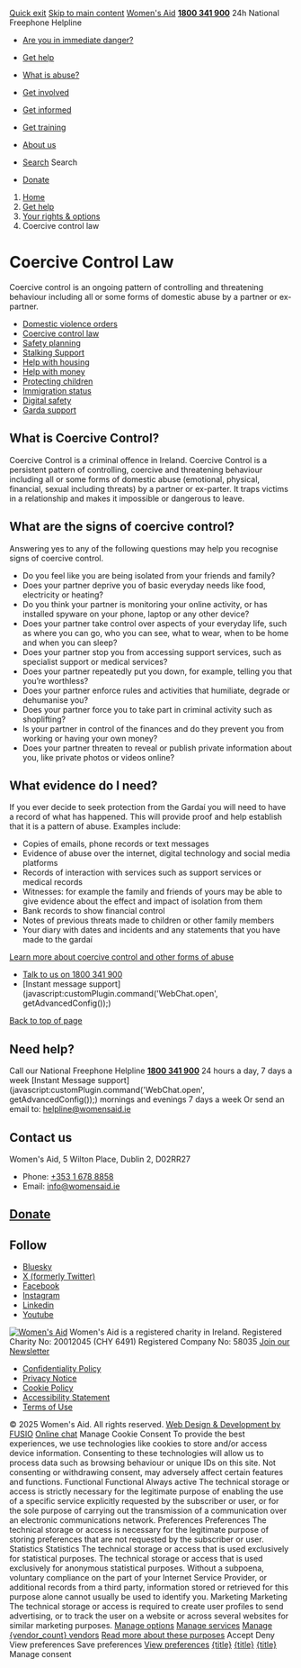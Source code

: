 [Quick exit](https://www.womensaid.ie/get-help/your-rights-options/coercive-control-law/#exit)
[Skip to main content](https://www.womensaid.ie/get-help/your-rights-options/coercive-control-law/#pagecontent "Skip to main content")
[Women's Aid](https://www.womensaid.ie/)
**[1800 341 900](tel:1800341900)** 24h National Freephone Helpline
  * [Are you in immediate danger?](https://www.womensaid.ie/are-you-in-immediate-danger/)
  * [Get help](https://www.womensaid.ie/get-help/)
  * [What is abuse?](https://www.womensaid.ie/what-is-abuse/)
  * [Get involved](https://www.womensaid.ie/get-involved/)
  * [Get informed](https://www.womensaid.ie/get-informed/)
  * [Get training](https://www.womensaid.ie/get-training/)
  * [About us](https://www.womensaid.ie/about-us/)


  * [Search](https://www.womensaid.ie/get-help/your-rights-options/coercive-control-law/)
Search
  * [Donate](https://www.womensaid.ie/get-involved/donate/)


  1. [Home](https://www.womensaid.ie/)
  2. [Get help](https://www.womensaid.ie/get-help/)
  3. [Your rights & options](https://www.womensaid.ie/get-help/your-rights-options/)
  4. Coercive control law


# Coercive Control Law
Coercive control is an ongoing pattern of controlling and threatening behaviour including all or some forms of domestic abuse by a partner or ex-partner.
  * [Domestic violence orders](https://www.womensaid.ie/get-help/your-rights-options/domestic-violence-orders/)
  * [Coercive control law](https://www.womensaid.ie/get-help/your-rights-options/coercive-control-law/)
  * [Safety planning](https://www.womensaid.ie/get-help/your-rights-options/safety-planning/)
  * [Stalking Support](https://www.womensaid.ie/get-help/your-rights-options/stalking-support/)
  * [Help with housing](https://www.womensaid.ie/get-help/your-rights-options/help-with-housing/)
  * [Help with money](https://www.womensaid.ie/get-help/your-rights-options/help-with-money/)
  * [Protecting children](https://www.womensaid.ie/get-help/your-rights-options/protecting-children/)
  * [Immigration status](https://www.womensaid.ie/get-help/your-rights-options/immigration-status/)
  * [Digital safety](https://www.womensaid.ie/get-help/your-rights-options/digital-safety/)
  * [Garda support](https://www.womensaid.ie/get-help/your-rights-options/garda-support/)


## What is Coercive Control?
Coercive Control is a criminal offence in Ireland.
Coercive Control is a persistent pattern of controlling, coercive and threatening behaviour including all or some forms of domestic abuse (emotional, physical, financial, sexual including threats) by a partner or ex-parter.
It traps victims in a relationship and makes it impossible or dangerous to leave.
## What are the signs of coercive control?
Answering yes to any of the following questions may help you recognise signs of coercive control.
  * Do you feel like you are being isolated from your friends and family?
  * Does your partner deprive you of basic everyday needs like food, electricity or heating?
  * Do you think your partner is monitoring your online activity, or has installed spyware on your phone, laptop or any other device?
  * Does your partner take control over aspects of your everyday life, such as where you can go, who you can see, what to wear, when to be home and when you can sleep?
  * Does your partner stop you from accessing support services, such as specialist support or medical services?
  * Does your partner repeatedly put you down, for example, telling you that you’re worthless?
  * Does your partner enforce rules and activities that humiliate, degrade or dehumanise you?
  * Does your partner force you to take part in criminal activity such as shoplifting?
  * Is your partner in control of the finances and do they prevent you from working or having your own money?
  * Does your partner threaten to reveal or publish private information about you, like private photos or videos online?


## What evidence do I need?
If you ever decide to seek protection from the Gardaí you will need to have a record of what has happened. This will provide proof and help establish that it is a pattern of abuse. Examples include:
  * Copies of emails, phone records or text messages
  * Evidence of abuse over the internet, digital technology and social media platforms
  * Records of interaction with services such as support services or medical records
  * Witnesses: for example the family and friends of yours may be able to give evidence about the effect and impact of isolation from them
  * Bank records to show financial control
  * Notes of previous threats made to children or other family members
  * Your diary with dates and incidents and any statements that you have made to the gardaí


[Learn more about coercive control and other forms of abuse](https://www.womensaid.ie/what-is-abuse/types-of-abuse/)
  * [Talk to us on 1800 341 900](https://www.womensaid.ie/get-help/talk-to-us/)
  * [Instant message support](javascript:customPlugin.command\('WebChat.open', getAdvancedConfig\(\)\);)


[Back to top of page](https://www.womensaid.ie/get-help/your-rights-options/coercive-control-law/#top)
## Need help?
Call our National Freephone Helpline **[1800 341 900](tel:1800341900)** 24 hours a day, 7 days a week 
[Instant Message support](javascript:customPlugin.command\('WebChat.open', getAdvancedConfig\(\)\);) mornings and evenings 7 days a week
Or send an email to: helpline@womensaid.ie
## Contact us
Women's Aid, 5 Wilton Place, Dublin 2, D02RR27
  * Phone: [+353 1 678 8858](tel:+35316788858)
  * Email: info@womensaid.ie


## [Donate](https://www.womensaid.ie/get-involved/donate/)
## Follow
  * [Bluesky](https://bsky.app/profile/womensaidireland.bsky.social)
  * [X (formerly Twitter)](https://x.com/Womens_Aid)
  * [Facebook](https://www.facebook.com/womensaid.ie)
  * [Instagram](https://www.instagram.com/womens.aid)
  * [Linkedin](https://www.linkedin.com/company/women's-aid/)
  * [Youtube](https://www.youtube.com/@womensaidireland)


[![Women's Aid](https://www.womensaid.ie/app/themes/womensaidsage9/resources/assets/img/womens-aid-logo-white.svg)](https://www.womensaid.ie/get-help/your-rights-options/coercive-control-law/)
Women's Aid is a registered charity in Ireland.
Registered Charity No: 20012045 (CHY 6491) Registered Company No: 58035
[Join our Newsletter](https://www.womensaid.ie/get-informed/news-events/newsletter/)
  * [Confidentiality Policy](https://www.womensaid.ie/about-us/compliance/confidentiality-policy/)
  * [Privacy Notice](https://www.womensaid.ie/about-us/compliance/privacy-notice/)
  * [Cookie Policy](https://www.womensaid.ie/about-us/compliance/cookie-policy/)
  * [Accessibility Statement](https://www.womensaid.ie/about-us/compliance/accessibility-statement/)
  * [Terms of Use](https://www.womensaid.ie/about-us/compliance/terms-of-use/)


© 2025 Women's Aid. All rights reserved. [Web Design & Development by FUSIO](https://www.fusio.net/?utm_source=WomensAid&utm_medium=Website&utm_campaign=ClientLinks)
[Online chat](https://www.womensaid.ie/get-help/your-rights-options/coercive-control-law/#chat)
Manage Cookie Consent
To provide the best experiences, we use technologies like cookies to store and/or access device information. Consenting to these technologies will allow us to process data such as browsing behaviour or unique IDs on this site. Not consenting or withdrawing consent, may adversely affect certain features and functions.
Functional Functional Always active 
The technical storage or access is strictly necessary for the legitimate purpose of enabling the use of a specific service explicitly requested by the subscriber or user, or for the sole purpose of carrying out the transmission of a communication over an electronic communications network.
Preferences Preferences
The technical storage or access is necessary for the legitimate purpose of storing preferences that are not requested by the subscriber or user.
Statistics Statistics
The technical storage or access that is used exclusively for statistical purposes. The technical storage or access that is used exclusively for anonymous statistical purposes. Without a subpoena, voluntary compliance on the part of your Internet Service Provider, or additional records from a third party, information stored or retrieved for this purpose alone cannot usually be used to identify you.
Marketing Marketing
The technical storage or access is required to create user profiles to send advertising, or to track the user on a website or across several websites for similar marketing purposes.
[Manage options](https://www.womensaid.ie/get-help/your-rights-options/coercive-control-law/) [Manage services](https://www.womensaid.ie/get-help/your-rights-options/coercive-control-law/) [Manage {vendor_count} vendors](https://www.womensaid.ie/get-help/your-rights-options/coercive-control-law/) [Read more about these purposes](https://cookiedatabase.org/tcf/purposes/)
Accept Deny View preferences Save preferences [View preferences](https://www.womensaid.ie/get-help/your-rights-options/coercive-control-law/)
[{title}](https://www.womensaid.ie/get-help/your-rights-options/coercive-control-law/) [{title}](https://www.womensaid.ie/get-help/your-rights-options/coercive-control-law/) [{title}](https://www.womensaid.ie/get-help/your-rights-options/coercive-control-law/)
Manage consent
